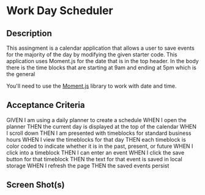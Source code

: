 # Work Day Scheduler

## Description

This assingment is a calendar application that allows a user to save events for the majority of the day by modifying the given starter code. This application uses Moment.js for the date that is in the top header. In the body there is the time blocks that are starting at 9am and ending at 5pm which is the general  

You'll need to use the [Moment.js](https://momentjs.com/) library to work with date and time.

## Acceptance Criteria


GIVEN I am using a daily planner to create a schedule
WHEN I open the planner
THEN the current day is displayed at the top of the calendar
WHEN I scroll down
THEN I am presented with timeblocks for standard business hours
WHEN I view the timeblocks for that day
THEN each timeblock is color coded to indicate whether it is in the past, present, or future
WHEN I click into a timeblock
THEN I can enter an event
WHEN I click the save button for that timeblock
THEN the text for that event is saved in local storage
WHEN I refresh the page
THEN the saved events persist

## Screen Shot(s)
